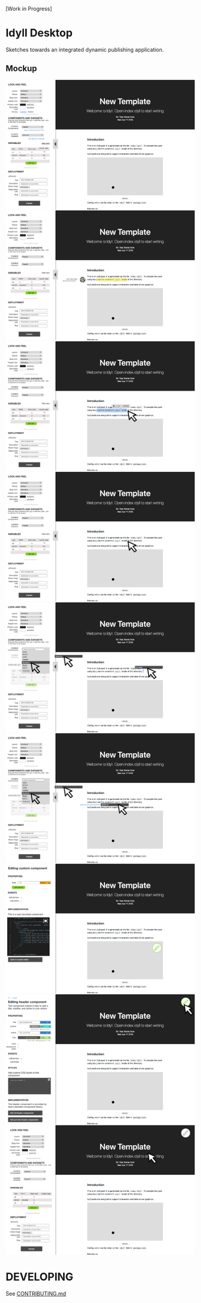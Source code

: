 [Work in Progress]

# Idyll Desktop

Sketches towards an integrated dynamic publishing application.


## Mockup

![Overview](./mocks/overview.png)
![Annotations](./mocks/annotations.png)
![Text](./mocks/text-edit-selection.png)
![Text](./mocks/text-edit-inline.png)
![Component](./mocks/component-add-inline.png)
![Component](./mocks/component-add.png)
![Custom](./mocks/custom-component-select.png)
![Component](./mocks/component-select.png)
![Component](./mocks/component-hover.png)

# DEVELOPING

See [CONTRIBUTING.md](./CONTRIBUTING.md)
